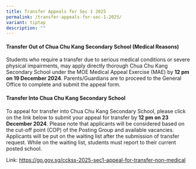 ```yaml
---
title: Transfer Appeals for Sec 1 2025
permalink: /transfer-appeals-for-sec-1-2025/
variant: tiptap
description: ""
---
```

<h4>Transfer Out of Chua Chu Kang Secondary School (Medical Reasons)</h4>
<p>Students who require a transfer due to serious medical conditions or severe
physical impairments, may apply directly thorough Chua Chu Kang Secondary
School under the MOE Medical Appeal Exercise (MAE) by <strong>12 pm on 19 December 2024</strong>.
Parents/Guardians are to proceed to the General Office to complete and
submit the appeal form.</p>
<p></p>
<h4>Transfer Into Chua Chu Kang Secondary School</h4>
<p>To appeal for transfer into Chua Chu Kang Secondary School, please click
on the link below to submit your appeal for transfer by <strong>12 pm on 23 December 2024</strong>.
Please note that applicants will be considered based on the cut-off point
(COP) of the Posting Group and available vacancies. Applicants will be
put on the waiting list after the submission of transfer request. While
on the waiting list, students must report to their current posted school.</p>
<p>Link: <a href="https://go.gov.sg/cckss-2025-sec1-appeal-for-transfer-non-medical" rel="noopener nofollow" target="_blank">https://go.gov.sg/cckss-2025-sec1-appeal-for-transfer-non-medical</a>
</p>
<p></p>
<p></p>
<p></p>